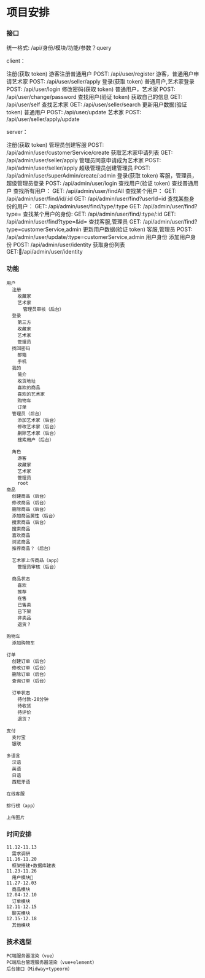 # 项目安排

### 接口
统一格式: /api/身份/模块/功能/参数？query

client：

注册(获取 token)
  游客注册普通用户
    POST: /api/user/register
  游客，普通用户申请艺术家
    POST: /api/user/seller/apply
登录(获取 token)
  普通用户,艺术家登录
    POST: /api/user/login
修改密码(获取 token)
  普通用户，艺术家
    POST: /api/user/change/password
查找用户(验证 token)
  获取自己的信息
    GET: /api/user/self
  查找艺术家
    GET: /api/user/seller/search
更新用户数据(验证 token)
  普通用户
    POST: /api/user/update
  艺术家
    POST: /api/user/seller/apply/update


server：

注册(获取 token)
  管理员创建客服
    POST: /api/admin/user/customerService/create
  获取艺术家申请列表
    GET: /api/admin/user/seller/apply
  管理员同意申请成为艺术家
    POST: /api/admin/user/seller/apply
  超级管理员创建管理员
    POST: /api/admin/user/superAdmin/create/:admin
登录(获取 token)
  客服，管理员，超级管理员登录
    POST: /api/admin/user/login
查找用户(验证 token)
  查找普通用户
    查找所有用户：
      GET: /api/admin/user/findAll
    查找某个用户：
      GET: /api/admin/user/find/id/:id
      GET: /api/admin/user/find?userId=id
    查找某些身份的用户：
      GET: /api/admin/user/find/type/:type
      GET: /api/admin/user/find?type=
    查找某个用户的身份:
      GET: /api/admin/user/find/:type/:id
      GET: /api/admin/user/find?type=&id=
  查找客服,管理员
    GET: /api/admin/user/find?type=customerService,admin
更新用户数据(验证 token)
  客服,管理员
    POST: /api/admin/user/update/:type=customerService,admin
用户身份
  添加用户身份
    POST: /api/admin/user/identity
  获取身份列表
    GET:/api/admin/user/identity


### 功能

```base
用户
  注册
    收藏家
    艺术家
      管理员审核（后台）
  登录
    第三方
    收藏家
    艺术家
    管理员
  找回密码
    邮箱
    手机
  我的
    简介
    收货地址
    喜欢的商品
    喜欢的艺术家
    购物车
    订单
  管理员（后台）
    添加艺术家（后台）
    修改艺术家（后台）
    删除艺术家（后台）
    搜索用户（后台）

  角色
    游客
    收藏家
    艺术家
    管理员
    root
商品
  创建商品（后台）
  修改商品（后台）
  删除商品（后台）
  添加商品属性（后台）
  搜索商品（后台）
  搜索商品
  喜欢商品
  浏览商品
  推荐商品？（后台）

  艺术家上传商品（app）
    管理员审核（后台）

  商品状态
    喜欢
    推荐
    在售
    已售卖
    已下架
    非卖品
    退货？

购物车
  添加购物车

订单
  创建订单（后台）
  修改订单（后台）
  删除订单（后台）
  查询订单（后台）

  订单状态
    待付款-20分钟
    待收货
    待评价
    退货？

支付
  支付宝
  银联

多语言
  汉语
  英语
  日语
  西班牙语

在线客服

排行榜（app）

上传图片

```

### 时间安排
```base
11.12-11.13
  需求调研
11.16-11.20
  框架搭建+数据库建表
11.23-11.26
  用户模块
11.27-12.03
  商品模块
12.04-12.10
  订单模块
12.11-12.15
  聊天模块
12.15-12.18
  其他模块
```

### 技术选型
```base
PC端服务器渲染（vue）
PC端后台管理服务器渲染（vue+element）
后台接口（Midway+typeorm）
```
